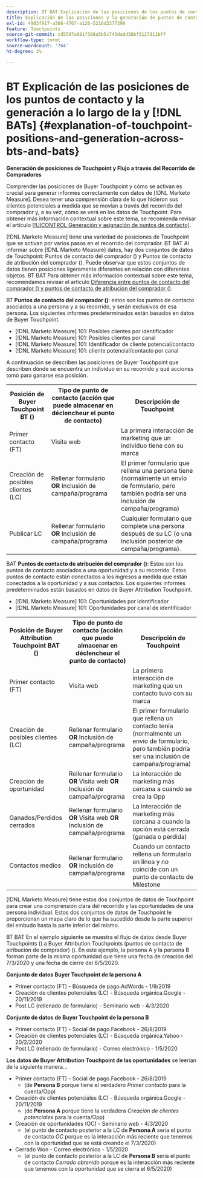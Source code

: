 ```yaml
---
description: BT BAT Explicación de las posiciones de los puntos de contacto y la generación a lo largo de la y la - [!DNL Marketo Measure]
title: Explicación de las posiciones y la generación de puntos de contacto entre BT y  [!DNL BATs]
exl-id: 4903f917-a366-4767-a126-5216d2377399
feature: Touchpoints
source-git-commit: cd5597a681f388a5b5c743dadd38bf3127811bff
workflow-type: tm+mt
source-wordcount: '764'
ht-degree: 3%

---
```


# BT Explicación de las posiciones de los puntos de contacto y la generación a lo largo de la y [!DNL BATs] {#explanation-of-touchpoint-positions-and-generation-across-bts-and-bats}

**Generación de posiciones de Touchpoint y Flujo a través del Recorrido de Compradores**

Comprender las posiciones de Buyer Touchpoint y cómo se activan es crucial para generar informes correctamente con datos de [!DNL Marketo Measure]. Desea tener una comprensión clara de lo que hicieron sus clientes potenciales a medida que se movían a través del recorrido del comprador y, a su vez, cómo se verá en los datos de Touchpoint. Para obtener más información contextual sobre este tema, se recomienda revisar el artículo [[!UICONTROL Generación y asignación de puntos de contacto]](/help/configuration-and-setup/getting-started-with-marketo-measure/touchpoint-generation-and-mapping.md).

[!DNL Marketo Measure] tiene una variedad de posiciones de Touchpoint que se activan por varios pasos en el recorrido del comprador. BT BAT Al informar sobre [!DNL Marketo Measure] datos, hay dos conjuntos de datos de Touchpoint: Puntos de contacto del comprador () y Puntos de contacto de atribución del comprador (). Puede observar que estos conjuntos de datos tienen posiciones ligeramente diferentes en relación con diferentes objetos. BT BAT Para obtener más información contextual sobre este tema, recomendamos revisar el artículo [Diferencia entre puntos de contacto del comprador () y puntos de contacto de atribución del comprador ()](/help/configuration-and-setup/getting-started-with-marketo-measure/difference-between-buyer-touchpoints-and-buyer-attribution-touchpoints.md).

BT **Puntos de contacto del comprador ()**: estos son los puntos de contacto asociados a una persona y a su recorrido, y serán exclusivos de esa persona. Los siguientes informes predeterminados están basados en datos de Buyer Touchpoint.

* [!DNL Marketo Measure] 101: Posibles clientes por identificador
* [!DNL Marketo Measure] 101: Posibles clientes por canal
* [!DNL Marketo Measure] 101: Identificador de cliente potencial/contacto
* [!DNL Marketo Measure] 101: cliente potencial/contacto por canal

A continuación se describen las posiciones de Buyer Touchpoint que describen dónde se encuentra un individuo en su recorrido y qué acciones tomó para ganarse esa posición.

<table> 
 <tbody>
  <tr>
   <th>Posición de Buyer Touchpoint BT ()</th> 
   <th>Tipo de punto de contacto (acción que puede almacenar en déclencheur el punto de contacto)</th> 
   <th>Descripción de Touchpoint</th> 
  </tr>
  <tr>
   <td>Primer contacto (FT)</td> 
   <td>Visita web</td> 
   <td>La primera interacción de marketing que un individuo tiene con su marca</td> 
  </tr>
  <tr>
   <td>Creación de posibles clientes (LC)</td> 
   <td>Rellenar formulario <strong>OR</strong> Inclusión de campaña/programa</td> 
   <td>El primer formulario que rellena una persona tiene (normalmente un envío de formulario, pero también podría ser una inclusión de campaña/programa)</td> 
  </tr>
  <tr>
   <td>Publicar LC</td> 
   <td>Rellenar formulario <strong>OR</strong> Inclusión de campaña/programa</td> 
   <td>Cualquier formulario que complete una persona después de su LC (o una inclusión posterior de campaña/programa).</td> 
  </tr>
 </tbody>
</table>

BAT **Puntos de contacto de atribución del comprador ()**: Estos son los puntos de contacto asociados a una oportunidad y a su recorrido. Estos puntos de contacto están conectados a los ingresos a medida que están conectados a la oportunidad y a sus contactos. Los siguientes informes predeterminados están basados en datos de Buyer Attribution Touchpoint.

* [!DNL Marketo Measure] 101: Oportunidades por identificador
* [!DNL Marketo Measure] 101: Oportunidades por canal de identificador

<table> 
 <tbody>
  <tr>
   <th>Posición de Buyer Attribution Touchpoint BAT ()</th> 
   <th>Tipo de punto de contacto (acción que puede almacenar en déclencheur el punto de contacto)</th> 
   <th>Descripción de Touchpoint</th> 
  </tr>
  <tr>
   <td>Primer contacto (FT)</td> 
   <td>Visita web</td> 
   <td>La primera interacción de marketing que un contacto tuvo con su marca</td> 
  </tr>
  <tr>
   <td>Creación de posibles clientes (LC)</td> 
   <td>Rellenar formulario <strong>OR</strong> Inclusión de campaña/programa</td> 
   <td>El primer formulario que rellena un contacto tenía (normalmente un envío de formulario, pero también podría ser una inclusión de campaña/programa)</td> 
  </tr>
  <tr>
   <td>Creación de oportunidad</td> 
   <td>Rellenar formulario <strong>OR</strong> Visita web <strong>OR</strong> Inclusión de campaña/programa</td> 
   <td>La interacción de marketing más cercana a cuando se crea la Opp</td> 
  </tr> 
  <tr>
   <td>Ganados/Perdidos cerrados</td> 
   <td>Rellenar formulario <strong>OR</strong> Visita web <strong>OR</strong> Inclusión de campaña/programa</td> 
   <td>La interacción de marketing más cercana a cuando la opción está cerrada (ganada o perdida)</td> 
  </tr>
  <tr>
   <td>Contactos medios</td> 
   <td>Rellenar formulario <strong>OR</strong> Inclusión de campaña/programa</td> 
   <td>Cuando un contacto rellena un formulario en línea y no coincide con un punto de contacto de Milestone</td> 
  </tr>
 </tbody>
</table>

[!DNL Marketo Measure] tiene estos dos conjuntos de datos de Touchpoint para crear una comprensión clara del recorrido y las oportunidades de una persona individual. Estos dos conjuntos de datos de Touchpoint le proporcionan un mapa claro de lo que ha sucedido desde la parte superior del embudo hasta la parte inferior del mismo.

BT BAT En el ejemplo siguiente se muestra el flujo de datos desde Buyer Touchpoints () a Buyer Attribution Touchpoints (puntos de contacto de atribución de comprador) (). En este ejemplo, la persona A y la persona B forman parte de la misma oportunidad que tiene una fecha de creación del 7/3/2020 y una fecha de cierre del 6/5/2020.

**Conjunto de datos Buyer Touchpoint de la persona A**

* Primer contacto (FT) - Búsqueda de pago.AdWords - 1/9/2019
* Creación de clientes potenciales (LC) - Búsqueda orgánica.Google - 20/11/2019
* Post LC (rellenado de formulario) - Seminario web - 4/3/2020

**Conjunto de datos de Buyer Touchpoint de la persona B**

* Primer contacto (FT) - Social de pago.Facebook - 26/8/2019
* Creación de clientes potenciales (LC) - Búsqueda orgánica.Yahoo - 20/2/2020
* Post LC (rellenado de formulario) - Correo electrónico - 1/5/2020

**Los datos de Buyer Attribution Touchpoint de las oportunidades** se leerían de la siguiente manera...

* Primer contacto (FT) - Social de pago.Facebook - 26/8/2019
   * (de **Persona B** porque tiene el verdadero _Primer contacto_ para la cuenta/Opp)
* Creación de clientes potenciales (LC) - Búsqueda orgánica.Google - 20/11/2019
   * (de **Persona A** porque tiene la verdadera _Creación de clientes potenciales_ para la cuenta/Opp)
* Creación de oportunidades (OC) - Seminario web - 4/3/2020
   * (el punto de contacto posterior a la LC de **Persona A** sería el punto de contacto _OC_ porque es la interacción más reciente que tenemos con la oportunidad que se está creando el 7/3/2020)
* Cerrado Won - Correo electrónico - 1/5/2020
   * (el punto de contacto posterior a la LC de **Persona B** sería el punto de contacto _Cerrado obtenido_ porque es la interacción más reciente que tenemos con la oportunidad que se cierra el 6/5/2020)
